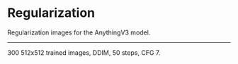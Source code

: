 # Regularization
Regularization images for the AnythingV3 model.

---

300 512x512 trained images, DDIM, 50 steps, CFG 7.
